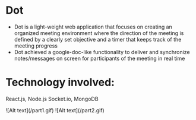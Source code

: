 # Dot

<ul>
  <li>Dot is a light-weight web application that focuses on creating an organized meeting environment where the direction of the meeting is defined by a clearly set objective and a timer that keeps track of the meeting progress</li>
  <li>Dot achieved a google-doc-like functionality to deliver and synchronize notes/messages on screen for participants of the meeting in real time</li>
</ul>
  <h1>Technology involved:</h1>
  <p>React.js, Node.js Socket.io, MongoDB</p>
 ![Alt text](/part1.gif)
 ![Alt text](/part2.gif)
